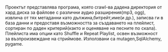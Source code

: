 Проектът представлява програма, която crawl-ва дадена директория от хард диска за файлове с различни аудио разширения(mp3, ogg), извлича от тях метаданни като дължина,битрейт,име(и др.), записва ги в база данни и предоставя възможността за създаването на плейлист, сортиран по даден критерий(както и оценяване на песните по скала). Плейлиста има опции като Shuffle и Repeat Playlist, освен възможност за възпроизвеждане на стриймове.
Използвани са mutagen,SqlAlchemy, pygame.
